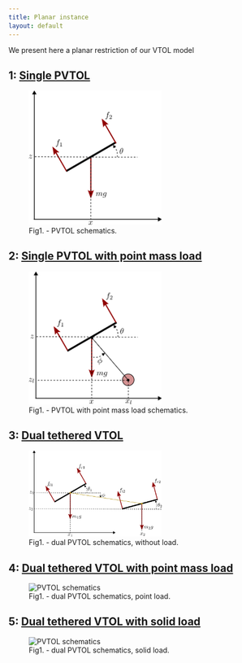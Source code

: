 ```yaml
---
title: Planar instance
layout: default
---
```



<script src="https://cdn.mathjax.org/mathjax/latest/MathJax.js?config=TeX-AMS-MML_HTMLorMML" type="text/javascript"></script>


We present here a planar restriction of our VTOL model


## 1: [Single PVTOL](planar_single)

<figure>
	<img src="drawings/pvtol_single.png" alt="PVTOL schematics" width="262">
	<figcaption>Fig1. - PVTOL schematics.</figcaption>
</figure>


## 2: [Single PVTOL with point mass load](planar_single_point_load)

<figure>
	<img src="drawings/pvtol_single_point_load.png" alt="PVTOL schematics" width="262">
	<figcaption>Fig1. - PVTOL with point mass load schematics.</figcaption>
</figure>


## 3: [Dual tethered VTOL](planar_dual_no_load)
<figure>
	<img src="drawings/pvtol_dual_no_load.png" alt="PVTOL schematics" width="262">
	<figcaption>Fig1. - dual PVTOL schematics, without load.</figcaption>
</figure>

## 4: [Dual tethered VTOL with point mass load](planar_dual_point_load)
<figure>
	<img src="drawings/pvtol_dual_1.png" alt="PVTOL schematics" width="262">
	<figcaption>Fig1. - dual PVTOL schematics, point load.</figcaption>
</figure>

## 5: [Dual tethered VTOL with solid load](planar_dual_solid_load)
<figure>
	<img src="drawings/pvtol_dual_2.png" alt="PVTOL schematics" width="262">
	<figcaption>Fig1. - dual PVTOL schematics, solid load.</figcaption>
</figure>
